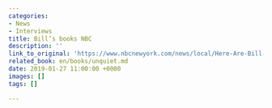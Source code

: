 ```yaml
---
categories:
- News
- Interviews
title: Bill’s books NBC
description: ''
link_to_original: 'https://www.nbcnewyork.com/news/local/Here-Are-Bill-Goldsteins-Book-Choices-for-Jan-27-504911181.html '
related_book: en/books/unquiet.md
date: 2019-01-27 11:00:00 +0000
images: []
tags: []

---
```

